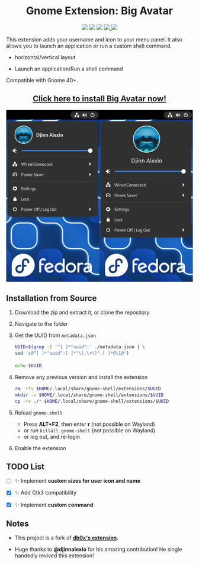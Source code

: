 <h1 align = "center">
    Gnome Extension: Big Avatar
</h1>

<p align="center">
    <img src="https://img.shields.io/github/languages/top/GustavoPeredo/Big-Avatar-Gnome-Shell-Extension.svg?style=for-the-badge">
    <img src="https://img.shields.io/github/languages/code-size/GustavoPeredo/Big-Avatar-Gnome-Shell-Extension.svg?style=for-the-badge">
    <img src="https://img.shields.io/github/repo-size/GustavoPeredo/Big-Avatar-Gnome-Shell-Extension.svg?style=for-the-badge">
    <a href="LICENSE">
        <img src="https://img.shields.io/github/license/GustavoPeredo/Big-Avatar-Gnome-Shell-Extension.svg?style=for-the-badge&color=blue">
    </a>
    <a href="https://extensions.gnome.org/extension/3488/big-avatar/">
        <img src="https://img.shields.io/website/https/extensions.gnome.org/extension/3488/big-avatar.svg?down_message=offline&label=extensions.gnome.org&style=for-the-badge&up_color=blue&up_message=online">
    </a>
</p>

This extension adds your username and icon to your menu panel. It also allows you to launch an application or
run a custom shell command.

- horizontal/vertical layout

- Launch an application/Run a shell command

Compatible with Gnome 40+.

<h2 align="center">
    <a href="https://extensions.gnome.org/extension/3488/big-avatar/">
    Click here to install Big Avatar now!
    </a>
</h2>

![screenshot](screenshot.png)

## Installation from Source

1. Download the zip and extract it, or clone the repository

2. Navigate to the folder

3. Get the UUID from `metadata.json`

    ```bash
    UUID=$(grep -E '^[ ]*"uuid":' ./metadata.json | \
    sed 's@^[ ]*"uuid":[ ]*"\(.\+\)",[ ]*@\1@')

    echo $UUID
    ```

4. Remove any previous version and install the extension

    ```bash
    rm -rfv $HOME/.local/share/gnome-shell/extensions/$UUID
    mkdir -v $HOME/.local/share/gnome-shell/extensions/$UUID
    cp -rv ./* $HOME/.local/share/gnome-shell/extensions/$UUID
    ```

5. Reload `gnome-shell`
   - Press **ALT+F2**, then enter **r** (not possible on Wayland)
   - or run `killall gnome-shell` (not possible on Wayland)
   - or log out, and re-login

6. Enable the extension

## TODO List

- [ ] :sparkles: Implement **custom sizes for user icon and name**

- [x] :sparkles: Add Gtk3 compatibility

- [x] :sparkles: Implement **custom command**

## Notes

- This project is a fork of **[db0x's extension](https://github.com/db0x/bigavatar-db0x.de).**

- Huge thanks to **@djinnalexio** for his amazing contribution! He single handedly revived this extension!
